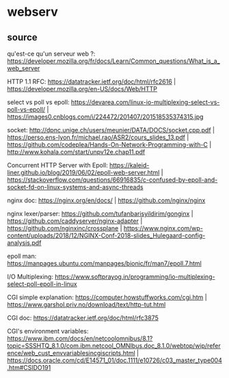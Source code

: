 # webserv

## source

qu'est-ce qu'un serveur web ?:
	https://developer.mozilla.org/fr/docs/Learn/Common_questions/What_is_a_web_server

HTTP 1.1 RFC:
	https://datatracker.ietf.org/doc/html/rfc2616	|	
	https://developer.mozilla.org/en-US/docs/Web/HTTP

select vs poll vs epoll:
	https://devarea.com/linux-io-multiplexing-select-vs-poll-vs-epoll/	|	
	https://images0.cnblogs.com/i/224472/201407/201518535374315.jpg

socket:
	http://dpnc.unige.ch/users/meunier/DATA/DOCS/socket.cpp.pdf	|	
	https://perso.ens-lyon.fr/michael.rao/ASR2/cours_slides_13.pdf	|
	https://github.com/codeplea/Hands-On-Network-Programming-with-C	|
	http://www.kohala.com/start/unpv12e.chap11.pdf

Concurrent HTTP Server with Epoll:
	https://kaleid-liner.github.io/blog/2019/06/02/epoll-web-server.html	|
	https://stackoverflow.com/questions/66916835/c-confused-by-epoll-and-socket-fd-on-linux-systems-and-async-threads

nginx doc:
	https://nginx.org/en/docs/	|
	https://github.com/nginx/nginx

nginx lexer/parser:
	https://github.com/tufanbarisyildirim/gonginx	|
	https://github.com/caddyserver/nginx-adapter	|
	https://github.com/nginxinc/crossplane		|
	https://www.nginx.com/wp-content/uploads/2018/12/NGINX-Conf-2018-slides_Hulegaard-config-analysis.pdf

epoll man:
	https://manpages.ubuntu.com/manpages/bionic/fr/man7/epoll.7.html

I/O Multiplexing:
	https://www.softprayog.in/programming/io-multiplexing-select-poll-epoll-in-linux

CGI simple explanation:
	https://computer.howstuffworks.com/cgi.htm |
	https://www.garshol.priv.no/download/text/http-tut.html

CGI doc:
	https://datatracker.ietf.org/doc/html/rfc3875

CGI's environment variables:
	https://www.ibm.com/docs/en/netcoolomnibus/8.1?topic=SSSHTQ_8.1.0/com.ibm.netcool_OMNIbus.doc_8.1.0/webtop/wip/reference/web_cust_envvariablesincgiscripts.html |
	https://docs.oracle.com/cd/E14571_01/doc.1111/e10726/c03_master_type004.htm#CSIDO191
